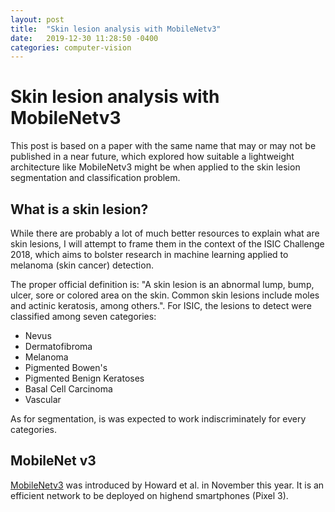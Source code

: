 ```yaml
---
layout: post
title:  "Skin lesion analysis with MobileNetv3"
date:   2019-12-30 11:28:50 -0400
categories: computer-vision
---
```


# Skin lesion analysis with MobileNetv3

This post is based on a paper with the same name that may or may not be published in a near future, which explored how suitable a lightweight architecture like MobileNetv3 might be when applied to the skin lesion segmentation and classification problem.

## What is a skin lesion?

While there are probably a lot of much better resources to explain what are skin lesions, I will attempt to frame them in the context of the ISIC Challenge 2018, which aims to bolster research in machine learning applied to melanoma (skin cancer) detection.

The proper official definition is: "A skin lesion is an abnormal lump, bump, ulcer, sore or colored area on the skin. Common skin lesions include moles and actinic keratosis, among others.". For ISIC, the lesions to detect were classified among seven categories:

- Nevus
- Dermatofibroma
- Melanoma
- Pigmented Bowen's
- Pigmented Benign Keratoses
- Basal Cell Carcinoma
- Vascular

As for segmentation, is was expected to work indiscriminately for every categories.

## MobileNet v3

[MobileNetv3](https://arxiv.org/pdf/1905.02244.pdf) was introduced by Howard et al. in November this year. It is an efficient network to be deployed on highend smartphones (Pixel 3).

